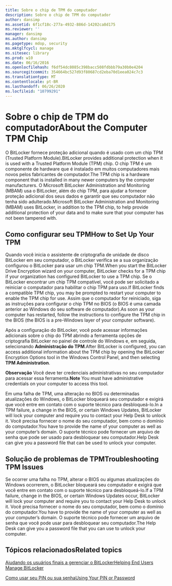 ```yaml
---
title: Sobre o chip de TPM do computador
description: Sobre o chip de TPM do computador
author: dansimp
ms.assetid: 6f1cf18c-277a-4932-886d-14202ca8d175
ms.reviewer: ''
manager: dansimp
ms.author: dansimp
ms.pagetype: mdop, security
ms.mktglfcycl: manage
ms.sitesec: library
ms.prod: w10
ms.date: 06/16/2016
ms.openlocfilehash: f6df54dc8085c398bacc508fdbbb79a30b0e4204
ms.sourcegitcommit: 354664bc527d93f80687cd2eba70d1eea024c7c3
ms.translationtype: MT
ms.contentlocale: pt-BR
ms.lasthandoff: 06/26/2020
ms.locfileid: "10799291"
---
```

# <span data-ttu-id="d0057-103">Sobre o chip de TPM do computador</span><span class="sxs-lookup"><span data-stu-id="d0057-103">About the Computer TPM Chip</span></span>


<span data-ttu-id="d0057-104">O BitLocker fornece proteção adicional quando é usado com um chip TPM (Trusted Platform Module).</span><span class="sxs-lookup"><span data-stu-id="d0057-104">BitLocker provides additional protection when it is used with a Trusted Platform Module (TPM) chip.</span></span> <span data-ttu-id="d0057-105">O chip TPM é um componente de hardware que é instalado em muitos computadores mais novos pelos fabricantes de computador.</span><span class="sxs-lookup"><span data-stu-id="d0057-105">The TPM chip is a hardware component that is installed in many newer computers by the computer manufacturers.</span></span> <span data-ttu-id="d0057-106">O Microsoft BitLocker Administration and Monitoring (MBAM) usa o BitLocker, além do chip TPM, para ajudar a fornecer proteção adicional dos seus dados e garantir que seu computador não tenha sido adulterado.</span><span class="sxs-lookup"><span data-stu-id="d0057-106">Microsoft BitLocker Administration and Monitoring (MBAM) uses BitLocker, in addition to the TPM chip, to help provide additional protection of your data and to make sure that your computer has not been tampered with.</span></span>

## <span data-ttu-id="d0057-107">Como configurar seu TPM</span><span class="sxs-lookup"><span data-stu-id="d0057-107">How to Set Up Your TPM</span></span>


<span data-ttu-id="d0057-108">Quando você inicia o assistente de criptografia de unidade de disco BitLocker em seu computador, o BitLocker verifica se a sua organização configurou o BitLocker para usar um chip TPM.</span><span class="sxs-lookup"><span data-stu-id="d0057-108">When you start the BitLocker Drive Encryption wizard on your computer, BitLocker checks for a TPM chip if your organization has configured BitLocker to use a TPM chip.</span></span> <span data-ttu-id="d0057-109">Se o BitLocker encontrar um chip TPM compatível, você pode ser solicitado a reiniciar o computador para habilitar o chip TPM para uso.</span><span class="sxs-lookup"><span data-stu-id="d0057-109">If BitLocker finds a compatible TPM chip, you may be prompted to restart your computer to enable the TPM chip for use.</span></span> <span data-ttu-id="d0057-110">Assim que o computador for reiniciado, siga as instruções para configurar o chip TPM no BIOS (o BIOS é uma camada anterior ao Windows do seu software de computador).</span><span class="sxs-lookup"><span data-stu-id="d0057-110">As soon as your computer has restarted, follow the instructions to configure the TPM chip in the BIOS (the BIOS is a pre-Windows layer of your computer software).</span></span>

<span data-ttu-id="d0057-111">Após a configuração do BitLocker, você pode acessar informações adicionais sobre o chip do TPM abrindo a ferramenta opções de criptografia BitLocker no painel de controle do Windows e, em seguida, selecionando **Administração do TPM**.</span><span class="sxs-lookup"><span data-stu-id="d0057-111">After BitLocker is configured, you can access additional information about the TPM chip by opening the BitLocker Encryption Options tool in the Windows Control Panel, and then selecting **TPM Administration**.</span></span>

<span data-ttu-id="d0057-112">**Observação**  Você deve ter credenciais administrativas no seu computador para acessar essa ferramenta.</span><span class="sxs-lookup"><span data-stu-id="d0057-112">**Note** You must have administrative credentials on your computer to access this tool.</span></span>

 

<span data-ttu-id="d0057-113">Em uma falha de TPM, uma alteração no BIOS ou determinadas atualizações do Windows, o BitLocker bloqueará seu computador e exigirá que você entre em contato com o suporte técnico para desbloqueá-lo.</span><span class="sxs-lookup"><span data-stu-id="d0057-113">In a TPM failure, a change in the BIOS, or certain Windows Updates, BitLocker will lock your computer and require you to contact your Help Desk to unlock it.</span></span> <span data-ttu-id="d0057-114">Você precisa fornecer o nome do seu computador, bem como o domínio do computador.</span><span class="sxs-lookup"><span data-stu-id="d0057-114">You have to provide the name of your computer as well as your computer’s domain.</span></span> <span data-ttu-id="d0057-115">O suporte técnico pode fornecer um arquivo de senha que pode ser usado para desbloquear seu computador.</span><span class="sxs-lookup"><span data-stu-id="d0057-115">Help Desk can give you a password file that can be used to unlock your computer.</span></span>

## <span data-ttu-id="d0057-116">Solução de problemas de TPM</span><span class="sxs-lookup"><span data-stu-id="d0057-116">Troubleshooting TPM Issues</span></span>


<span data-ttu-id="d0057-117">Se ocorrer uma falha no TPM, alterar o BIOS ou algumas atualizações do Windows ocorrerem, o BitLocker bloqueará seu computador e exigirá que você entre em contato com o suporte técnico para desbloqueá-lo.</span><span class="sxs-lookup"><span data-stu-id="d0057-117">If a TPM failure, change in the BIOS, or certain Windows Updates occur, BitLocker will lock your computer and require you to contact your Help Desk to unlock it.</span></span> <span data-ttu-id="d0057-118">Você precisa fornecer o nome do seu computador, bem como o domínio do computador.</span><span class="sxs-lookup"><span data-stu-id="d0057-118">You have to provide the name of your computer as well as your computer’s domain.</span></span> <span data-ttu-id="d0057-119">O suporte técnico pode fornecer um arquivo de senha que você pode usar para desbloquear seu computador.</span><span class="sxs-lookup"><span data-stu-id="d0057-119">The Help Desk can give you a password file that you can use to unlock your computer.</span></span>

## <span data-ttu-id="d0057-120">Tópicos relacionados</span><span class="sxs-lookup"><span data-stu-id="d0057-120">Related topics</span></span>


[<span data-ttu-id="d0057-121">Ajudando os usuários finais a gerenciar o BitLocker</span><span class="sxs-lookup"><span data-stu-id="d0057-121">Helping End Users Manage BitLocker</span></span>](helping-end-users-manage-bitlocker.md)

[<span data-ttu-id="d0057-122">Como usar seu PIN ou sua senha</span><span class="sxs-lookup"><span data-stu-id="d0057-122">Using Your PIN or Password</span></span>](using-your-pin-or-password.md)

 

 





